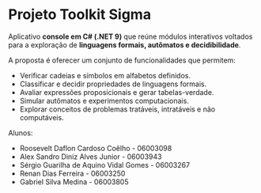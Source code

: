 # Projeto Toolkit Sigma

Aplicativo **console em C# (.NET 9)** que reúne módulos interativos voltados para a exploração de **linguagens formais, autômatos e decidibilidade**.

A proposta é oferecer um conjunto de funcionalidades que permitem:

* Verificar cadeias e símbolos em alfabetos definidos.
* Classificar e decidir propriedades de linguagens formais.
* Avaliar expressões proposicionais e gerar tabelas-verdade.
* Simular autômatos e experimentos computacionais.
* Explorar conceitos de problemas tratáveis, intratáveis e não computáveis.


Alunos:
- Roosevelt Daflon Cardoso Coêlho - 06003098
- Alex Sandro Diniz Alves Junior - 06003943
- Sérgio Guarilha de Aquino Vidal Gomes - 06003267
- Renan Dias Ferreira - 06003250
- Gabriel Silva Medina - 06003805
